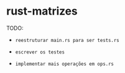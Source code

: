 # rust-matrizes

TODO:<br>
-     reestruturar main.rs para ser tests.rs
-     escrever os testes
-     implementar mais operações em ops.rs
